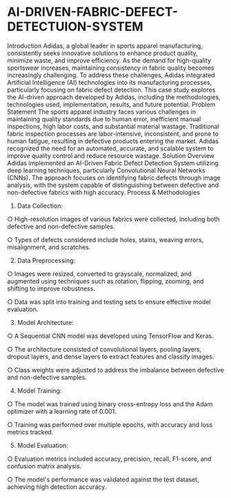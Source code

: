 # AI-DRIVEN-FABRIC-DEFECT-DETECTUION-SYSTEM

Introduction Adidas, a global leader in sports apparel manufacturing, consistently seeks
innovative solutions to enhance product quality, minimize waste, and improve efficiency. As the
demand for high-quality sportswear increases, maintaining consistency in fabric quality
becomes increasingly challenging. To address these challenges, Adidas integrated Artificial
Intelligence (AI) technologies into its manufacturing processes, particularly focusing on fabric
defect detection. This case study explores the AI-driven approach developed by Adidas,
including the methodologies, technologies used, implementation, results, and future potential.
Problem Statement The sports apparel industry faces various challenges in maintaining quality
standards due to human error, inefficient manual inspections, high labor costs, and substantial
material wastage. Traditional fabric inspection processes are labor-intensive, inconsistent, and
prone to human fatigue, resulting in defective products entering the market. Adidas recognized
the need for an automated, accurate, and scalable system to improve quality control and reduce
resource wastage.
Solution Overview Adidas implemented an AI-Driven Fabric Defect Detection System utilizing
deep learning techniques, particularly Convolutional Neural Networks (CNNs). The approach
focuses on identifying fabric defects through image analysis, with the system capable of
distinguishing between defective and non-defective fabrics with high accuracy.
Process & Methodologies
1. Data Collection:
   
○ High-resolution images of various fabrics were collected, including both defective
and non-defective samples.

○ Types of defects considered include holes, stains, weaving errors, misalignment,
and scratches.

2. Data Preprocessing:

○ Images were resized, converted to grayscale, normalized, and augmented using
techniques such as rotation, flipping, zooming, and shifting to improve
robustness.

○ Data was split into training and testing sets to ensure effective model evaluation.

3. Model Architecture:
   
○ A Sequential CNN model was developed using TensorFlow and Keras.

○ The architecture consisted of convolutional layers, pooling layers, dropout layers,
and dense layers to extract features and classify images.

○ Class weights were adjusted to address the imbalance between defective and
non-defective samples.

4. Model Training:
   
○ The model was trained using binary cross-entropy loss and the Adam optimizer
with a learning rate of 0.001.

○ Training was performed over multiple epochs, with accuracy and loss metrics
tracked.

5. Model Evaluation:
    
○ Evaluation metrics included accuracy, precision, recall, F1-score, and confusion
matrix analysis.

○ The model's performance was validated against the test dataset, achieving high
detection accuracy.
